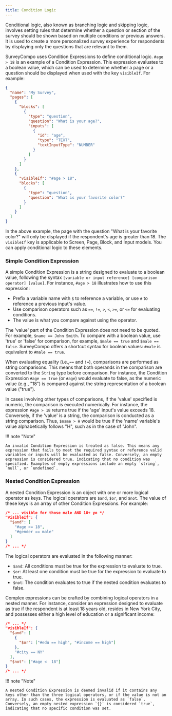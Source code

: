 ```yaml
---
title: Condition Logic
---
```


Conditional logic, also known as branching logic and skipping logic, involves setting rules that determine whether a question or section of the survey should be shown based on multiple conditions or previous answers. It is used to create a more personalized survey experience for respondents by displaying only the questions that are relevant to them.

SurveyCompo uses Condition Expressions to define conditional logic. `#age > 18` is an example of a Condition Expression. This expression evaluates to a boolean value, which can be used to determine whether a page or a question should be displayed when used with the key `visibleIf`. For example:

```json linenums="1" hl_lines="20"
{
  "name": "My Survey",
  "pages": [
    {
      "blocks": [
        {
          "type": "question",
          "question": "What is your age?",
          "inputs": [
            {
              "id": "age",
              "type": "TEXT",
              "textInputType": "NUMBER"
            }
          ]
        }
      ]
    },
    {
      "visibleIf": "#age > 18",
      "blocks": [
        {
          "type": "question",
          "question": "What is your favorite color?"
        }
      ]
    }
  ]
}
```

In the above example, the page with the question "What is your favorite color?" will only be displayed if the respondent's age is greater than 18. The `visibleIf` key is applicable to Screen, Page, Block, and Input models. You can apply conditional logic to these elements.

### Simple Condition Expression

A simple Condition Expression is a string designed to evaluate to a boolean value, following the syntax `[variable or input reference] [comparison operator] [value]`. For instance, `#age > 18` illustrates how to use this expression:

- Prefix a variable name with `$` to reference a variable, or use `#` to reference a previous input's value.
- Use comparison operators such as `==`, `!=`, `>`, `<`, `>=`, or `<=` for evaluating conditions.
- The value is what you compare against using the operator.

The 'value' part of the Condition Expression does not need to be quoted. For example, `$name == John Smith`. To compare with a boolean value, use 'true' or 'false' for comparison, for example, `$male == true` and `$male == false`. SurveyCompo offers a shortcut syntax for boolean values: `#male` is equivalent to `#male == true`.

When evaluating equality (i.e.,`==` and `!=`), comparisons are performed as string comparisons. This means that both operands in the comparison are converted to the `String` type before comparison. For instance, the Condition Expression `#age == true` (or `#age`) would evaluate to false, as the numeric value (e.g., "18") is compared against the string representation of a boolean value ("true").

In cases involving other types of comparisons, if the 'value' specified is numeric, the comparison is executed numerically. For instance, the expression `#age > 18` returns true if the 'age' input's value exceeds 18. Conversely, if the 'value' is a string, the comparison is conducted as a string comparison. Thus, `$name > H` would be true if the 'name' variable's value alphabetically follows "H", such as in the case of "John".

!!! note "Note"

    An invalid Condition Expression is treated as false. This means any expression that fails to meet the required syntax or reference valid variables or inputs will be evaluated as false. Conversely, an empty expression is considered true, indicating that no condition was specified. Examples of empty expressions include an empty `string`, `null`, or `undefined`.

### Nested Condition Expression

A nested Condition Expression is an object with one or more logical operator as keys. The logical operators are `$and`, `$or`, and `$not`. The value of these keys is an array of other Condition Expressions. For example:

```json
/* ... visible for those male AND 18+ yo */
"visibleIf": {
  "$and": [
    "#age >= 18",
    "#gender == male"
  ]
}
/* ... */
```

The logical operators are evaluated in the following manner:

- `$and`: All conditions must be true for the expression to evaluate to true.
- `$or`: At least one condition must be true for the expression to evaluate to true.
- `$not`: The condition evaluates to true if the nested condition evaluates to false.

Complex expressions can be crafted by combining logical operators in a nested manner. For instance, consider an expression designed to evaluate as true if the respondent is at least 18 years old, resides in New York City, and possesses either a high level of education or a significant income:

```json
/* ... */
"visibleIf": {
  "$and": [
    {
      "$or": ["#edu == high", "#income == high"]
    },
    "#city == NY"
  ],
  "$not": ["#age <  18"]
}
/* ... */
```

!!! note "Note"

    A nested Condition Expression is deemed invalid if it contains any keys other than the three logical operators, or if the value is not an array. In such cases, the expression is evaluated as `false`. Conversely, an empty nested expression `{}` is considered `true`, indicating that no specific condition was set.
